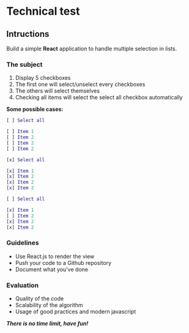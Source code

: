 # Technical test

## Intructions 

Build a simple **React** application to handle multiple selection in lists.

### The subject
1. Display 5 checkboxes
2. The first one will select/unselect every checkboxes
3. The others will select themselves
4. Checking all items will select the select all checkbox automatically

**Some possible cases:**

```m
[ ] Select all

[ ] Item 1
[ ] Item 2
[ ] Item 2
[ ] Item 2
```

```m
[x] Select all

[x] Item 1
[x] Item 2
[x] Item 2
[x] Item 2
```

```m
[ ] Select all

[x] Item 1
[ ] Item 2
[x] Item 2
[x] Item 2
```

### Guidelines

- Use React.js to render the view
- Push your code to a Github repository
- Document what you've done


### Evaluation

- Quality of the code
- Scalability of the algorithm
- Usage of good practices and modern javascript



***There is no time limit, have fun!***